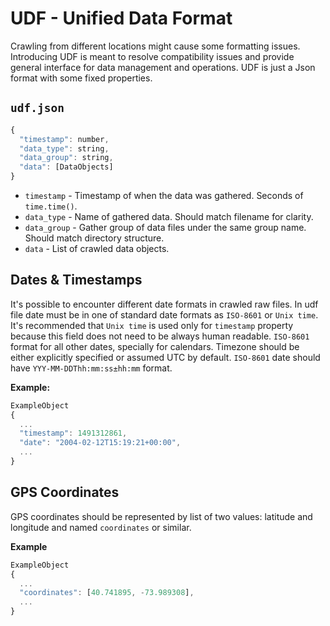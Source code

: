 # UDF - Unified Data Format
Crawling from different locations might cause some formatting issues. Introducing UDF is meant to resolve compatibility issues and provide general interface for data management and operations.
UDF is just a Json format with some fixed properties.

## `udf.json`
```javascript
{
  "timestamp": number,
  "data_type": string,
  "data_group": string,
  "data": [DataObjects]
}
```

- `timestamp` - Timestamp of when the data was gathered. Seconds of `time.time()`.
- `data_type` - Name of gathered data. Should match filename for clarity.
- `data_group` - Gather group of data files under the same group name. Should match directory structure.
- `data` - List of crawled data objects.

## Dates & Timestamps
It's possible to encounter different date formats in crawled raw files.
In udf file date must be in one of standard date formats as `ISO-8601` or `Unix time`.
It's recommended that `Unix time` is used only for `timestamp` property because this field does not need to be always human readable. `ISO-8601` format for all other dates, specially for calendars. Timezone should be either explicitly specified or assumed UTC by default.
`ISO-8601` date should have `YYY-MM-DDThh:mm:ss±hh:mm` format.

**Example:**
```javascript
ExampleObject
{
  ...
  "timestamp": 1491312861,
  "date": "2004-02-12T15:19:21+00:00",
  ...
}
```

## GPS Coordinates
GPS coordinates should be represented by list of two values: latitude and longitude and named `coordinates` or similar.

**Example**
```javascript
ExampleObject
{
  ...
  "coordinates": [40.741895, -73.989308],
  ...
}
```
